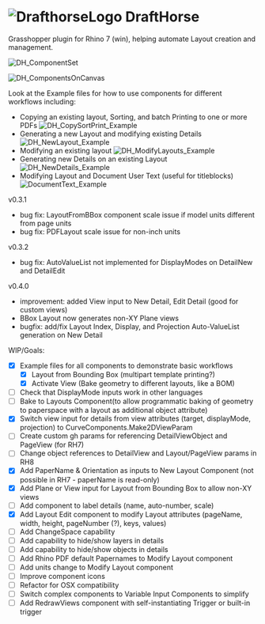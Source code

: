 # ![DrafthorseLogo](https://github.com/jkamm/DraftHorse_gh/assets/9583495/06ac40b9-99bc-4328-9671-e6da55de96ec) DraftHorse 

Grasshopper plugin for Rhino 7 (win), helping automate Layout creation and management. 

![DH_ComponentSet](https://github.com/jkamm/DraftHorse_gh/assets/9583495/7946460c-24f0-4e05-aa82-76cbafe302c8)

![DH_ComponentsOnCanvas](https://github.com/jkamm/DraftHorse_gh/assets/9583495/b33f200d-0709-493f-8a3f-38773b4097d2)

Look at the Example files for how to use components for different workflows including: 
- Copying an existing layout, Sorting, and batch Printing to one or more PDFs
![DH_CopySortPrint_Example](https://github.com/jkamm/DraftHorse_gh/assets/9583495/c6a1353f-4bb5-4a73-8d27-a6688386a587)
- Generating a new Layout and modifying existing Details
![DH_NewLayout_Example](https://github.com/jkamm/DraftHorse_gh/assets/9583495/a3e6a0e4-e23f-4834-a979-18eaa5b7d55a)
- Modifying an existing layout
![DH_ModifyLayouts_Example](https://github.com/jkamm/DraftHorse_gh/assets/9583495/3d467bfa-5019-4f41-8d37-9a47310511ab)
- Generating new Details on an existing Layout
![DH_NewDetails_Example](https://github.com/jkamm/DraftHorse_gh/assets/9583495/5719ba13-ccfb-467c-a613-87011ada5139)
- Modifying Layout and Document User Text (useful for titleblocks)
![DocumentText_Example](https://github.com/jkamm/DraftHorse_gh/assets/9583495/90e31c3b-f8cc-42c2-8b90-dc7f27a3c498)

v0.3.1
- bug fix: LayoutFromBBox component scale issue if model units different from page units
- bug fix: PDFLayout scale issue for non-inch units
  
v0.3.2
- bug fix: AutoValueList not implemented for DisplayModes on DetailNew and DetailEdit

v0.4.0
- improvement: added View input to New Detail, Edit Detail (good for custom views)
- BBox Layout now generates non-XY Plane views
- bugfix: add/fix Layout Index, Display, and Projection Auto-ValueList generation on New Detail

WIP/Goals:

- [x] Example files for all components to demonstrate basic workflows
	- [x] Layout from Bounding Box (multipart template printing?)
	- [x] Activate View (Bake geometry to different layouts, like a BOM)		
- [ ] Check that DisplayMode inputs work in other languages
- [ ] Bake to Layouts Component(to allow programmatic baking of geometry to paperspace with a layout as additional object attribute)
- [x] Switch view input for details from view attributes (target, displayMode, projection) to CurveComponents.Make2DViewParam
- [ ] Create custom gh params for referencing DetailViewObject and PageView (for RH7)
- [ ] Change object references to DetailView and Layout/PageView params in RH8
- [x] Add PaperName & Orientation as inputs to New Layout Component (not possible in RH7 - paperName is read-only)
- [x] Add Plane or View input for Layout from Bounding Box to allow non-XY views
- [ ] Add component to label details (name, auto-number, scale)
- [x] Add Layout Edit component to modify Layout attributes (pageName, width, height, pageNumber (?), keys, values)
- [ ] Add ChangeSpace capability
- [ ] Add capability to hide/show layers in details
- [ ] Add capability to hide/show objects in details
- [ ] Add Rhino PDF default Papernames to Modify Layout component
- [ ] Add units change to Modify Layout component
- [ ] Improve component icons
- [ ] Refactor for OSX compatibility
- [ ] Switch complex components to Variable Input Components to simplify
- [ ] Add RedrawViews component with self-instantiating Trigger or built-in trigger
